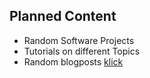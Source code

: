 ## Planned Content

* Random Software Projects
* Tutorials on different Topics
* Random blogposts
[klick](https://youtu.be/dQw4w9WgXcQ)
